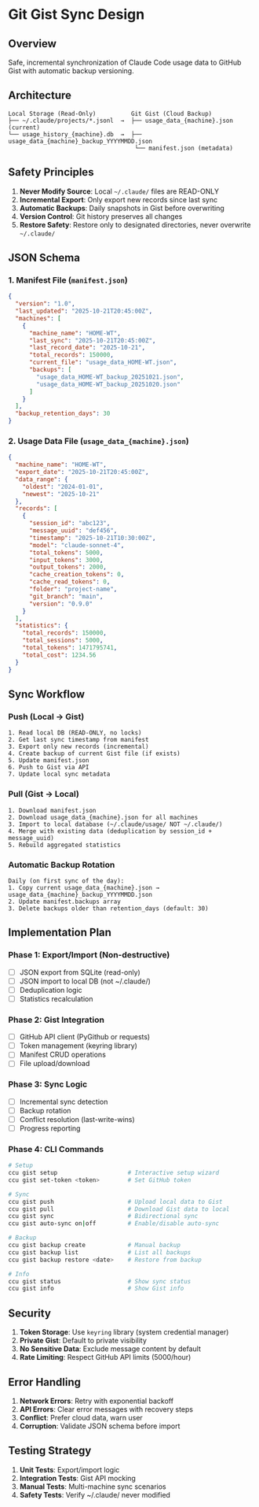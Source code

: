 # Git Gist Sync Design

## Overview

Safe, incremental synchronization of Claude Code usage data to GitHub Gist with automatic backup versioning.

## Architecture

```
Local Storage (Read-Only)          Git Gist (Cloud Backup)
├── ~/.claude/projects/*.jsonl  →  ├── usage_data_{machine}.json (current)
└── usage_history_{machine}.db  →  ├── usage_data_{machine}_backup_YYYYMMDD.json
                                    └── manifest.json (metadata)
```

## Safety Principles

1. **Never Modify Source**: Local `~/.claude/` files are READ-ONLY
2. **Incremental Export**: Only export new records since last sync
3. **Automatic Backups**: Daily snapshots in Gist before overwriting
4. **Version Control**: Git history preserves all changes
5. **Restore Safety**: Restore only to designated directories, never overwrite `~/.claude/`

## JSON Schema

### 1. Manifest File (`manifest.json`)

```json
{
  "version": "1.0",
  "last_updated": "2025-10-21T20:45:00Z",
  "machines": [
    {
      "machine_name": "HOME-WT",
      "last_sync": "2025-10-21T20:45:00Z",
      "last_record_date": "2025-10-21",
      "total_records": 150000,
      "current_file": "usage_data_HOME-WT.json",
      "backups": [
        "usage_data_HOME-WT_backup_20251021.json",
        "usage_data_HOME-WT_backup_20251020.json"
      ]
    }
  ],
  "backup_retention_days": 30
}
```

### 2. Usage Data File (`usage_data_{machine}.json`)

```json
{
  "machine_name": "HOME-WT",
  "export_date": "2025-10-21T20:45:00Z",
  "data_range": {
    "oldest": "2024-01-01",
    "newest": "2025-10-21"
  },
  "records": [
    {
      "session_id": "abc123",
      "message_uuid": "def456",
      "timestamp": "2025-10-21T10:30:00Z",
      "model": "claude-sonnet-4",
      "total_tokens": 5000,
      "input_tokens": 3000,
      "output_tokens": 2000,
      "cache_creation_tokens": 0,
      "cache_read_tokens": 0,
      "folder": "project-name",
      "git_branch": "main",
      "version": "0.9.0"
    }
  ],
  "statistics": {
    "total_records": 150000,
    "total_sessions": 5000,
    "total_tokens": 1471795741,
    "total_cost": 1234.56
  }
}
```

## Sync Workflow

### Push (Local → Gist)

```
1. Read local DB (READ-ONLY, no locks)
2. Get last sync timestamp from manifest
3. Export only new records (incremental)
4. Create backup of current Gist file (if exists)
5. Update manifest.json
6. Push to Gist via API
7. Update local sync metadata
```

### Pull (Gist → Local)

```
1. Download manifest.json
2. Download usage_data_{machine}.json for all machines
3. Import to local database (~/.claude/usage/ NOT ~/.claude/)
4. Merge with existing data (deduplication by session_id + message_uuid)
5. Rebuild aggregated statistics
```

### Automatic Backup Rotation

```
Daily (on first sync of the day):
1. Copy current usage_data_{machine}.json → usage_data_{machine}_backup_YYYYMMDD.json
2. Update manifest.backups array
3. Delete backups older than retention_days (default: 30)
```

## Implementation Plan

### Phase 1: Export/Import (Non-destructive)

- [ ] JSON export from SQLite (read-only)
- [ ] JSON import to local DB (not ~/.claude/)
- [ ] Deduplication logic
- [ ] Statistics recalculation

### Phase 2: Gist Integration

- [ ] GitHub API client (PyGithub or requests)
- [ ] Token management (keyring library)
- [ ] Manifest CRUD operations
- [ ] File upload/download

### Phase 3: Sync Logic

- [ ] Incremental sync detection
- [ ] Backup rotation
- [ ] Conflict resolution (last-write-wins)
- [ ] Progress reporting

### Phase 4: CLI Commands

```bash
# Setup
ccu gist setup                    # Interactive setup wizard
ccu gist set-token <token>        # Set GitHub token

# Sync
ccu gist push                     # Upload local data to Gist
ccu gist pull                     # Download Gist data to local
ccu gist sync                     # Bidirectional sync
ccu gist auto-sync on|off         # Enable/disable auto-sync

# Backup
ccu gist backup create            # Manual backup
ccu gist backup list              # List all backups
ccu gist backup restore <date>    # Restore from backup

# Info
ccu gist status                   # Show sync status
ccu gist info                     # Show Gist info
```

## Security

1. **Token Storage**: Use `keyring` library (system credential manager)
2. **Private Gist**: Default to private visibility
3. **No Sensitive Data**: Exclude message content by default
4. **Rate Limiting**: Respect GitHub API limits (5000/hour)

## Error Handling

1. **Network Errors**: Retry with exponential backoff
2. **API Errors**: Clear error messages with recovery steps
3. **Conflict**: Prefer cloud data, warn user
4. **Corruption**: Validate JSON schema before import

## Testing Strategy

1. **Unit Tests**: Export/import logic
2. **Integration Tests**: Gist API mocking
3. **Manual Tests**: Multi-machine sync scenarios
4. **Safety Tests**: Verify ~/.claude/ never modified
